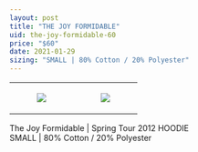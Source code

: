 ```yaml
---
layout: post
title: "THE JOY FORMIDABLE"
uid: the-joy-formidable-60
price: "$60"
date: 2021-01-29
sizing: "SMALL | 80% Cotton / 20% Polyester"
---
```




<table style="width:100%;"><tr><td style="vertical-align:top;">
      <figure class="tmblr-full" data-orig-height="2048" data-orig-width="1365" data-orig-src="https://concertshirts.netlify.app/shirts/0588/0588-01.jpg"><img src="https://64.media.tumblr.com/bf915ab3205d8630a786fb46e518e036/4ce410320a68ee9e-24/s540x810/7b6d16a62e39d8ccc00c602b438f7ed984bff15b.jpg" data-orig-height="2048" data-orig-width="1365" data-orig-src="https://concertshirts.netlify.app/shirts/0588/0588-01.jpg"/></figure></td>
    <td style="vertical-align:top;">
      <figure class="tmblr-full" data-orig-height="2048" data-orig-width="1365" data-orig-src="https://concertshirts.netlify.app/shirts/0588/0588-02.jpg"><img src="https://64.media.tumblr.com/33305694e09f1377f406660e3f3eafc1/4ce410320a68ee9e-10/s540x810/1af863c50dac9326fbfe2bafc5450cd0f46ecca6.jpg" data-orig-height="2048" data-orig-width="1365" data-orig-src="https://concertshirts.netlify.app/shirts/0588/0588-02.jpg"/></figure></td>
  </tr></table><p>
  The Joy Formidable | Spring Tour 2012 HOODIE<br/>SMALL | 80% Cotton / 20% Polyester
</p>
